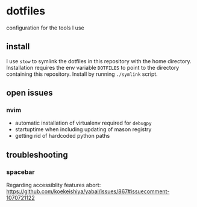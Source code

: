 # dotfiles

configuration for the tools I use

## install

I use `stow` to symlink the dotfiles in this repository with the home directory.
Installation requires the env variable `DOTFILES` to point to the directory containing this repository.
Install by running `./symlink` script.


## open issues

### nvim

* automatic installation of virtualenv required for `debugpy`
* startuptime when including updating of mason registry
* getting rid of hardcoded python paths

## troubleshooting

### spacebar

Regarding accessiblity features abort: https://github.com/koekeishiya/yabai/issues/867#issuecomment-1070721122


